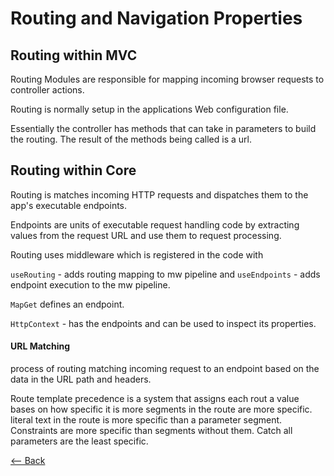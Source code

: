 # Routing and Navigation Properties

## Routing within MVC
Routing Modules are responsible for mapping incoming browser requests to controller actions.

Routing is normally setup in the applications Web configuration file.

Essentially the controller has methods that can take in parameters to build the routing. The result of the methods being called is a url.   


## Routing within Core

Routing is matches incoming HTTP requests and dispatches them to the app's executable endpoints. 

Endpoints are units of executable request handling code by extracting values from the request URL and use them to request processing.

Routing uses middleware which is registered in the code with 

`useRouting` - adds routing mapping to mw pipeline
    and 
`useEndpoints` - adds endpoint execution to the mw pipeline.

`MapGet` defines an endpoint.

`HttpContext` - has the endpoints and can be used to inspect its properties.

#### URL Matching

process of routing matching incoming request to an endpoint based on the data in the URL path and headers.

Route template precedence is a system that assigns each rout a value bases on how specific it is 
more segments in the route are more specific. literal text in the route is more specific than a parameter segment. Constraints are more specific than segments without them. Catch all parameters are the least specific.

[<-- Back](README.md)